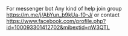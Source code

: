 For messenger bot
Any kind of help
join group 
https://m.me/j/AbYun_b9kUa-f0-J/
or contact
https://www.facebook.com/profile.php?id=100093301412702&mibextid=nW3QTL
